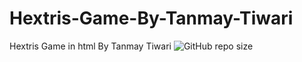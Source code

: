 # Hextris-Game-By-Tanmay-Tiwari
Hextris Game in html By Tanmay Tiwari
![GitHub repo size](https://img.shields.io/github/repo-size/Tanmay-Tiwaricyber/Hextris-Game-By-Tanmay-Tiwari?label=File-size&logo=github)
